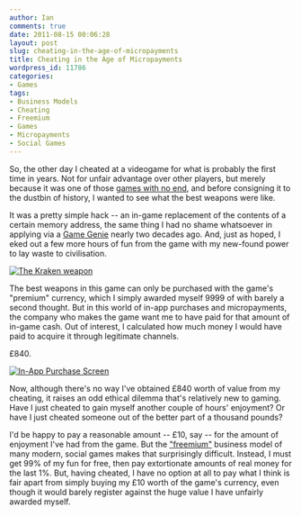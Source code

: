```yaml
---
author: Ian
comments: true
date: 2011-08-15 00:06:28
layout: post
slug: cheating-in-the-age-of-micropayments
title: Cheating in the Age of Micropayments
wordpress_id: 11786
categories:
- Games
tags:
- Business Models
- Cheating
- Freemium
- Games
- Micropayments
- Social Games
---
```


So, the other day I cheated at a videogame for what is probably the first time in years.  Not for unfair advantage over other players, but merely because it was one of those [games with no end](http://ianrenton.com/blog/on-game-design-time-to-quit), and before consigning it to the dustbin of history, I wanted to see what the best weapons were like.

It was a pretty simple hack -- an in-game replacement of the contents of a certain memory address, the same thing I had no shame whatsoever in applying via a [Game Genie](http://en.wikipedia.org/wiki/Game_Genie) nearly two decades ago.  And, just as hoped, I eked out a few more hours of fun from the game with my new-found power to lay waste to civilisation.

[![The Kraken weapon](https://files.ianrenton.com/sites/blog/2011/08/screenshot-1313360053126-600x360.png)](https://files.ianrenton.com/sites/blog/2011/08/screenshot-1313360053126.png)

The best weapons in this game can only be purchased with the game's "premium" currency, which I simply awarded myself 9999 of with barely a second thought.  But in this world of in-app purchases and micropayments, the company who makes the game want me to have paid for that amount of in-game cash.  Out of interest, I calculated how much money I would have paid to acquire it through legitimate channels.

£840.

[![In-App Purchase Screen](https://files.ianrenton.com/sites/blog/2011/08/screenshot-1313362428347-300x180.png)](https://files.ianrenton.com/sites/blog/2011/08/screenshot-1313362428347.png)

Now, although there's no way I've obtained £840 worth of value from my cheating, it raises an odd ethical dilemma that's relatively new to gaming.  Have I just cheated to gain myself another couple of hours' enjoyment?  Or have I just cheated someone out of the better part of a thousand pounds?

I'd be happy to pay a reasonable amount -- £10, say -- for the amount of enjoyment I've had from the game.  But the ["freemium"](http://en.wikipedia.org/wiki/Freemium) business model of many modern, social games makes that surprisingly difficult.  Instead, I must get 99% of my fun for free, then pay extortionate amounts of real money for the last 1%.  But, having cheated, I have no option at all to pay what I think is fair apart from simply buying my £10 worth of the game's currency, even though it would barely register against the huge value I have unfairly awarded myself.
